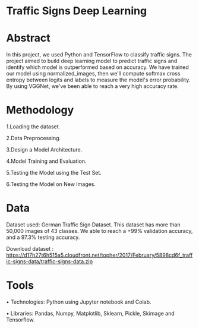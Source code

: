 # Traffic Signs Deep Learning

# Abstract 
In this project, we used Python and TensorFlow to classify traffic signs. The project aimed to build deep learning model to predict traffic signs and identify which model is outperformed based on accuracy. We have trained our model using normalized_images, then we'll compute softmax cross entropy between logits and labels to measure the model's error probability. By using VGGNet, we've been able to reach a very high accuracy rate.




# Methodology
 1.Loading the dataset.
 
 2.Data Preprocessing.
 
 3.Design a Model Architecture.
 
 4.Model Training and Evaluation.
 
 5.Testing the Model using the Test Set.
 
 6.Testing the Model on New Images.

 



# Data
Dataset used: German Traffic Sign Dataset.
This dataset has more than 50,000 images of 43 classes. We able to reach a +99% validation accuracy, and a 97.3% testing accuracy.

Download dataset : https://d17h27t6h515a5.cloudfront.net/topher/2017/February/5898cd6f_traffic-signs-data/traffic-signs-data.zip




# Tools
•	Technologies: Python using Jupyter notebook and Colab.

•	Libraries: Pandas, Numpy, Matplotlib, Sklearn, Pickle, Skimage and Tensorflow.

